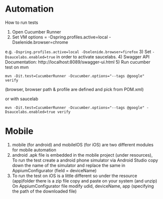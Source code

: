 # Automation
How to run tests
1) Open Cucumber Runner
2) Set VM options = -Dspring.profiles.active=local -Dselenide.browser=chrome

e.g. `-Dspring.profiles.active=local -Dselenide.browser=firefox`
3) Set `-Dsaucelabs.enabled=true` in order to activate saucelabs.
4) Swagger API Documentation: http://localhost:8089/swagger-ui.html
5) Run cucumber test on mvn

`mvn -Dit.test=CucumberRunner -Dcucumber.options="--tags @google" verify`

(browser, browser path & profile are defined and pick from POM.xml)

or with saucelab 

`mvn -Dit.test=CucumberRunner -Dcucumber.options="--tags @google" -Dsaucelabs.enabled=true verify`

# Mobile
1) mobile (for android) and mobileIOS (for iOS) are two different modules for mobile automation
2) android .apk file is embedded in the mobile project (under resources), To run the test create a android phone simulator 
   via Android Studio copy down the name of the simulator and replace the same in AppiumConfigurator (field = deviceName)
3) To run the test on iOS is a little different so under the resource (app)folder there is a zip file copy and paste on your system (and unzip)
   On AppiumConfigurator file modify udid, deviceName, app (specifying the path of the downloaded file) 
  